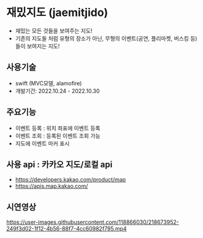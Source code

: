 # 재밌지도 (jaemitjido)
- 재밌는 모든 것들을 보여주는 지도!
- 기존의 지도들 처럼 유형의 장소가 아닌,
  무형의 이벤트(공연, 플리마켓, 버스킹 등) 들이 보여지는 지도!

## 사용기술
- swift (MVC모델, alamofire)
- 개발기간: 2022.10.24 - 2022.10.30

## 주요기능 
 - 이벤트 등록 : 위치 좌표에 이벤트 등록
 - 이벤트 조회 : 등록된 이벤트 조회 가능 
 - 지도에 이벤트 마커 표시 
 
## 사용 api : 카카오 지도/로컬 api
 - https://developers.kakao.com/product/map
 - https://apis.map.kakao.com/

## 시연영상
https://user-images.githubusercontent.com/118866030/218673952-249f3d02-1f12-4b56-88f7-4cc60982f795.mp4

